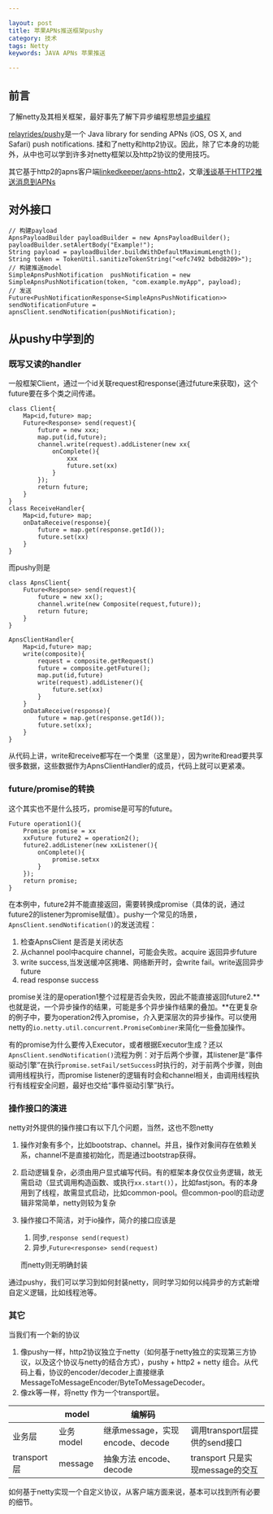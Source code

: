 ```yaml
---

layout: post
title: 苹果APNs推送框架pushy
category: 技术
tags: Netty
keywords: JAVA APNs 苹果推送

---
```


## 前言

了解netty及其相关框架，最好事先了解下异步编程思想[异步编程](http://qiankunli.github.io/2017/05/16/async_servlet.html)

[relayrides/pushy](https://github.com/relayrides/pushy)是一个 Java library for sending APNs (iOS, OS X, and Safari) push notifications. 揉和了netty和http2协议。因此，除了它本身的功能外，从中也可以学到许多对netty框架以及http2协议的使用技巧。

其它基于http2的apns客户端[linkedkeeper/apns-http2](https://github.com/linkedkeeper/apns-http2)，文章[浅谈基于HTTP2推送消息到APNs](http://www.linkedkeeper.com/detail/blog.action?bid=167)

## 对外接口

    // 构建payload
    ApnsPayloadBuilder payloadBuilder = new ApnsPayloadBuilder();
    payloadBuilder.setAlertBody("Example!");
    String payload = payloadBuilder.buildWithDefaultMaximumLength();
    String token = TokenUtil.sanitizeTokenString("<efc7492 bdbd8209>");
    // 构建推送model
    SimpleApnsPushNotification  pushNotification = new SimpleApnsPushNotification(token, "com.example.myApp", payload);
    // 发送
	Future<PushNotificationResponse<SimpleApnsPushNotification>> sendNotificationFuture = apnsClient.sendNotification(pushNotification);

## 从pushy中学到的

### 既写又读的handler

一般框架Client，通过一个id关联request和response(通过future来获取)，这个future要在多个类之间传递。

	class Client{
		Map<id,future> map;
		Future<Response> send(request){
			future = new xxx;
			map.put(id,future);
			channel.write(request).addListener(new xx{
				onComplete(){
					xxx
					future.set(xx)
				}
			});
			return future;
		}
	}
	class ReceiveHandler{
		Map<id,future> map;
		onDataReceive(response){
			future = map.get(response.getId());
			future.set(xx)
		}
	}
	
而pushy则是

	class ApnsClient{
		Future<Response> send(request){
			future = new xx();
			channel.write(new Composite(request,future));
			return future;
		}
	}
	
	ApnsClientHandler{
		Map<id,future> map;
		write(composite){
			request = composite.getRequest()
			future = composite.getFuture();
			map.put(id,future)
			write(request).addListener(){
				future.set(xx)
			}
		}
		onDataReceive(response){
			future = map.get(response.getId());
			future.set(xx);
		}
	}
	
从代码上讲，write和receive都写在一个类里（这里是），因为write和read要共享很多数据，这些数据作为ApnsClientHandler的成员，代码上就可以更紧凑。

### future/promise的转换

这个其实也不是什么技巧，promise是可写的future。

	Future operation1(){
		Promise promise = xx
		xxFuture future2 = operation2();
		future2.addListener(new xxListener(){
			onComplete(){
				promise.setxx
			}
		});
		return promise;
	}
	
在本例中，future2并不能直接返回，需要转换成promise（具体的说，通过future2的listener为promise赋值）。pushy一个常见的场景，`ApnsClient.sendNotification()`的发送流程：

1. 检查ApnsClient 是否是关闭状态
2. 从channel pool中acquire channel，可能会失败。acquire 返回异步future
3. write success,当发送缓冲区拥堵、网络断开时，会write fail。write返回异步future
4. read response success

promise关注的是operation1整个过程是否会失败，因此不能直接返回future2.**也就是说，一个异步操作的结果，可能是多个异步操作结果的叠加。**在更复杂的例子中，要为operation2传入promise，介入更深层次的异步操作。可以使用netty的`io.netty.util.concurrent.PromiseCombiner`来简化一些叠加操作。

有的promise为什么要传入Executor，或者根据Executor生成？还以`ApnsClient.sendNotification()`流程为例：对于后两个步骤，其listener是“事件驱动引擎”在执行`promise.setFail/setSuccess`时执行的，对于前两个步骤，则由调用线程执行，而promise listener的逻辑有时会和channel相关，由调用线程执行有线程安全问题，最好也交给“事件驱动引擎”执行。

### 操作接口的演进

netty对外提供的操作接口有以下几个问题，当然，这也不怨netty

1. 操作对象有多个，比如bootstrap、channel。并且，操作对象间存在依赖关系，channel不是直接初始化，而是通过bootstrap获得。
2. 启动逻辑复杂，必须由用户显式编写代码。有的框架本身仅仅业务逻辑，故无需启动（显式调用构造函数、或执行`xx.start()`），比如fastjson。有的本身用到了线程，故需显式启动，比如common-pool。但common-pool的启动逻辑非常简单，netty则较为复杂
3. 操作接口不简洁，对于io操作，简介的接口应该是

	1. 同步,`response send(request)`
	2. 异步,`Future<response> send(request)`

	而netty则无明确封装
	
通过pushy，我们可以学习到如何封装netty，同时学习如何以纯异步的方式新增自定义逻辑，比如线程池等。

### 其它

当我们有一个新的协议

1. 像pushy一样，http2协议独立于netty（如何基于netty独立的实现第三方协议，以及这个协议与netty的结合方式），pushy + http2 + netty 组合。从代码上看，协议的encoder/decoder上直接继承MessageToMessageEncoder/ByteToMessageDecoder。
2. 像zk等一样，将netty 作为一个transport层。

||model|编解码||
|---|---|---|---|
|业务层|业务model|继承message，实现encode、decode| 调用transport层提供的send接口 |
|transport层| message |抽象方法 encode、decode| transport 只是实现message的交互|

如何基于netty实现一个自定义协议，从客户端方面来说，基本可以找到所有必要的细节。

